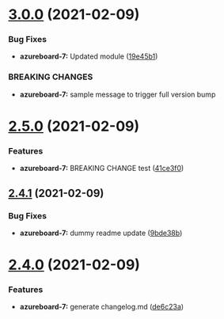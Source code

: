 # [3.0.0](https://github.com/picardsrcd/tagging_test/compare/2.5.0...3.0.0) (2021-02-09)


### Bug Fixes

* **azureboard-7:** Updated module ([19e45b1](https://github.com/picardsrcd/tagging_test/commit/19e45b1cf09d47d05325af2bdba6a7ffe219a009))


### BREAKING CHANGES

* **azureboard-7:** sample message to trigger full version bump

# [2.5.0](https://github.com/picardsrcd/tagging_test/compare/2.4.1...2.5.0) (2021-02-09)


### Features

* **azureboard-7:** BREAKING CHANGE test ([41ce3f0](https://github.com/picardsrcd/tagging_test/commit/41ce3f0e6032ecaf2e8d0628cfa2e5716552adaf))

## [2.4.1](https://github.com/picardsrcd/tagging_test/compare/2.4.0...2.4.1) (2021-02-09)


### Bug Fixes

* **azureboard-7:** dummy readme update ([9bde38b](https://github.com/picardsrcd/tagging_test/commit/9bde38bb87500d8e0646d790e2d30a0dcb2a22b9))

# [2.4.0](https://github.com/picardsrcd/tagging_test/compare/2.3.0...2.4.0) (2021-02-09)


### Features

* **azureboard-7:** generate changelog.md ([de6c23a](https://github.com/picardsrcd/tagging_test/commit/de6c23adb1ea740b0f848cdab66016b928b82258))
